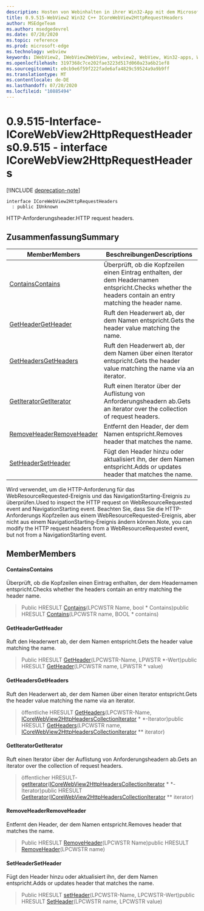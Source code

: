```yaml
---
description: Hosten von Webinhalten in ihrer Win32-App mit dem Microsoft Edge WebView2-Steuerelement
title: 0.9.515-WebView2 Win32 C++ ICoreWebView2HttpRequestHeaders
author: MSEdgeTeam
ms.author: msedgedevrel
ms.date: 07/20/2020
ms.topic: reference
ms.prod: microsoft-edge
ms.technology: webview
keywords: IWebView2, IWebView2WebView, webview2, WebView, Win32-apps, Win32, Edge, ICoreWebView2, ICoreWebView2Controller, Browser-Steuerelement, Edge-HTML
ms.openlocfilehash: 3197368c7ce202fae3223d517d060a23a6b21ef8
ms.sourcegitcommit: e0cb9e6f59f222fade6afa4829c59524a9a9b9ff
ms.translationtype: MT
ms.contentlocale: de-DE
ms.lasthandoff: 07/20/2020
ms.locfileid: "10885494"
---
```

# <span data-ttu-id="f4334-104">0.9.515-Interface-ICoreWebView2HttpRequestHeaders</span><span class="sxs-lookup"><span data-stu-id="f4334-104">0.9.515 - interface ICoreWebView2HttpRequestHeaders</span></span> 

[!INCLUDE [deprecation-note](../../includes/deprecation-note.md)]

```
interface ICoreWebView2HttpRequestHeaders
  : public IUnknown
```

<span data-ttu-id="f4334-105">HTTP-Anforderungsheader.</span><span class="sxs-lookup"><span data-stu-id="f4334-105">HTTP request headers.</span></span>

## <span data-ttu-id="f4334-106">Zusammenfassung</span><span class="sxs-lookup"><span data-stu-id="f4334-106">Summary</span></span>

 <span data-ttu-id="f4334-107">Member</span><span class="sxs-lookup"><span data-stu-id="f4334-107">Members</span></span>                        | <span data-ttu-id="f4334-108">Beschreibungen</span><span class="sxs-lookup"><span data-stu-id="f4334-108">Descriptions</span></span>
--------------------------------|---------------------------------------------
[<span data-ttu-id="f4334-109">Contains</span><span class="sxs-lookup"><span data-stu-id="f4334-109">Contains</span></span>](#contains) | <span data-ttu-id="f4334-110">Überprüft, ob die Kopfzeilen einen Eintrag enthalten, der dem Headernamen entspricht.</span><span class="sxs-lookup"><span data-stu-id="f4334-110">Checks whether the headers contain an entry matching the header name.</span></span>
[<span data-ttu-id="f4334-111">GetHeader</span><span class="sxs-lookup"><span data-stu-id="f4334-111">GetHeader</span></span>](#getheader) | <span data-ttu-id="f4334-112">Ruft den Headerwert ab, der dem Namen entspricht.</span><span class="sxs-lookup"><span data-stu-id="f4334-112">Gets the header value matching the name.</span></span>
[<span data-ttu-id="f4334-113">GetHeaders</span><span class="sxs-lookup"><span data-stu-id="f4334-113">GetHeaders</span></span>](#getheaders) | <span data-ttu-id="f4334-114">Ruft den Headerwert ab, der dem Namen über einen Iterator entspricht.</span><span class="sxs-lookup"><span data-stu-id="f4334-114">Gets the header value matching the name via an iterator.</span></span>
[<span data-ttu-id="f4334-115">GetIterator</span><span class="sxs-lookup"><span data-stu-id="f4334-115">GetIterator</span></span>](#getiterator) | <span data-ttu-id="f4334-116">Ruft einen Iterator über der Auflistung von Anforderungsheadern ab.</span><span class="sxs-lookup"><span data-stu-id="f4334-116">Gets an iterator over the collection of request headers.</span></span>
[<span data-ttu-id="f4334-117">RemoveHeader</span><span class="sxs-lookup"><span data-stu-id="f4334-117">RemoveHeader</span></span>](#removeheader) | <span data-ttu-id="f4334-118">Entfernt den Header, der dem Namen entspricht.</span><span class="sxs-lookup"><span data-stu-id="f4334-118">Removes header that matches the name.</span></span>
[<span data-ttu-id="f4334-119">SetHeader</span><span class="sxs-lookup"><span data-stu-id="f4334-119">SetHeader</span></span>](#setheader) | <span data-ttu-id="f4334-120">Fügt den Header hinzu oder aktualisiert ihn, der dem Namen entspricht.</span><span class="sxs-lookup"><span data-stu-id="f4334-120">Adds or updates header that matches the name.</span></span>

<span data-ttu-id="f4334-121">Wird verwendet, um die HTTP-Anforderung für das WebResourceRequested-Ereignis und das NavigationStarting-Ereignis zu überprüfen.</span><span class="sxs-lookup"><span data-stu-id="f4334-121">Used to inspect the HTTP request on WebResourceRequested event and NavigationStarting event.</span></span> <span data-ttu-id="f4334-122">Beachten Sie, dass Sie die HTTP-Anforderungs Kopfzeilen aus einem WebResourceRequested-Ereignis, aber nicht aus einem NavigationStarting-Ereignis ändern können.</span><span class="sxs-lookup"><span data-stu-id="f4334-122">Note, you can modify the HTTP request headers from a WebResourceRequested event, but not from a NavigationStarting event.</span></span>

## <span data-ttu-id="f4334-123">Member</span><span class="sxs-lookup"><span data-stu-id="f4334-123">Members</span></span>

#### <span data-ttu-id="f4334-124">Contains</span><span class="sxs-lookup"><span data-stu-id="f4334-124">Contains</span></span> 

<span data-ttu-id="f4334-125">Überprüft, ob die Kopfzeilen einen Eintrag enthalten, der dem Headernamen entspricht.</span><span class="sxs-lookup"><span data-stu-id="f4334-125">Checks whether the headers contain an entry matching the header name.</span></span>

> <span data-ttu-id="f4334-126">Public HRESULT [Contains](#contains)(LPCWSTR Name, bool \* Contains)</span><span class="sxs-lookup"><span data-stu-id="f4334-126">public HRESULT [Contains](#contains)(LPCWSTR name, BOOL \* contains)</span></span>

#### <span data-ttu-id="f4334-127">GetHeader</span><span class="sxs-lookup"><span data-stu-id="f4334-127">GetHeader</span></span> 

<span data-ttu-id="f4334-128">Ruft den Headerwert ab, der dem Namen entspricht.</span><span class="sxs-lookup"><span data-stu-id="f4334-128">Gets the header value matching the name.</span></span>

> <span data-ttu-id="f4334-129">Public HRESULT [GetHeader](#getheader)(LPCWSTR-Name, LPWSTR \*-Wert)</span><span class="sxs-lookup"><span data-stu-id="f4334-129">public HRESULT [GetHeader](#getheader)(LPCWSTR name, LPWSTR \* value)</span></span>

#### <span data-ttu-id="f4334-130">GetHeaders</span><span class="sxs-lookup"><span data-stu-id="f4334-130">GetHeaders</span></span> 

<span data-ttu-id="f4334-131">Ruft den Headerwert ab, der dem Namen über einen Iterator entspricht.</span><span class="sxs-lookup"><span data-stu-id="f4334-131">Gets the header value matching the name via an iterator.</span></span>

> <span data-ttu-id="f4334-132">öffentliche HRESULT [GetHeaders](#getheaders)(LPCWSTR-Name, [ICoreWebView2HttpHeadersCollectionIterator](icorewebview2httpheaderscollectioniterator.md) \* \*-Iterator)</span><span class="sxs-lookup"><span data-stu-id="f4334-132">public HRESULT [GetHeaders](#getheaders)(LPCWSTR name, [ICoreWebView2HttpHeadersCollectionIterator](icorewebview2httpheaderscollectioniterator.md) \*\* iterator)</span></span>

#### <span data-ttu-id="f4334-133">GetIterator</span><span class="sxs-lookup"><span data-stu-id="f4334-133">GetIterator</span></span> 

<span data-ttu-id="f4334-134">Ruft einen Iterator über der Auflistung von Anforderungsheadern ab.</span><span class="sxs-lookup"><span data-stu-id="f4334-134">Gets an iterator over the collection of request headers.</span></span>

> <span data-ttu-id="f4334-135">öffentlicher HRESULT- [getIterator](#getiterator)([ICoreWebView2HttpHeadersCollectionIterator](icorewebview2httpheaderscollectioniterator.md) \* \*-Iterator)</span><span class="sxs-lookup"><span data-stu-id="f4334-135">public HRESULT [GetIterator](#getiterator)([ICoreWebView2HttpHeadersCollectionIterator](icorewebview2httpheaderscollectioniterator.md) \*\* iterator)</span></span>

#### <span data-ttu-id="f4334-136">RemoveHeader</span><span class="sxs-lookup"><span data-stu-id="f4334-136">RemoveHeader</span></span> 

<span data-ttu-id="f4334-137">Entfernt den Header, der dem Namen entspricht.</span><span class="sxs-lookup"><span data-stu-id="f4334-137">Removes header that matches the name.</span></span>

> <span data-ttu-id="f4334-138">Public HRESULT [RemoveHeader](#removeheader)(LPCWSTR Name)</span><span class="sxs-lookup"><span data-stu-id="f4334-138">public HRESULT [RemoveHeader](#removeheader)(LPCWSTR name)</span></span>

#### <span data-ttu-id="f4334-139">SetHeader</span><span class="sxs-lookup"><span data-stu-id="f4334-139">SetHeader</span></span> 

<span data-ttu-id="f4334-140">Fügt den Header hinzu oder aktualisiert ihn, der dem Namen entspricht.</span><span class="sxs-lookup"><span data-stu-id="f4334-140">Adds or updates header that matches the name.</span></span>

> <span data-ttu-id="f4334-141">Public HRESULT [setHeader](#setheader)(LPCWSTR-Name, LPCWSTR-Wert)</span><span class="sxs-lookup"><span data-stu-id="f4334-141">public HRESULT [SetHeader](#setheader)(LPCWSTR name, LPCWSTR value)</span></span>

